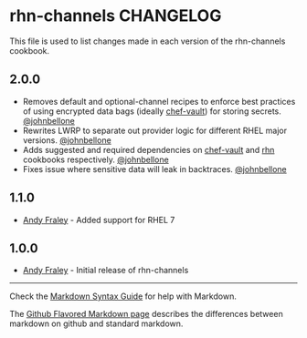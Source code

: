 rhn-channels CHANGELOG
======================

This file is used to list changes made in each version of the rhn-channels cookbook.

2.0.0
-----
- Removes default and optional-channel recipes to enforce best
practices of using encrypted data bags (ideally [chef-vault][3]) for
storing secrets. [@johnbellone][2]
- Rewrites LWRP to separate out provider logic for
different RHEL major versions. [@johnbellone][2]
- Adds suggested and required dependencies on [chef-vault][3] and
[rhn][4] cookbooks respectively. [@johnbellone][2]
- Fixes issue where sensitive data will leak in backtraces. [@johnbellone][2]

1.1.0
-----

- [Andy Fraley][1] - Added support for RHEL 7

1.0.0
-----
- [Andy Fraley][1] - Initial release of rhn-channels

- - -
Check the [Markdown Syntax Guide](http://daringfireball.net/projects/markdown/syntax) for help with Markdown.

The [Github Flavored Markdown page](http://github.github.com/github-flavored-markdown/) describes the differences between markdown on github and standard markdown.

[1]: https://github.com/andrewfraley
[2]: https://github.com/johnbellone
[3]: https://github.com/opscode-cookbooks/chef-vault
[4]: https://github.com/bflad/chef-rhn
